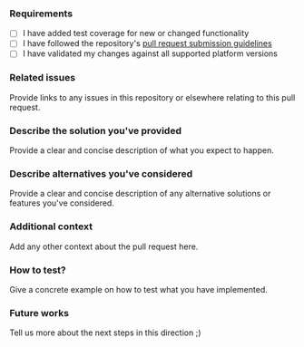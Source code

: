 ### Requirements

- [ ] I have added test coverage for new or changed functionality
- [ ] I have followed the repository's [pull request submission guidelines](../blob/master/CONTRIBUTING.md#submitting-pull-requests)
- [ ] I have validated my changes against all supported platform versions

### Related issues

Provide links to any issues in this repository or elsewhere relating to this pull request.

### Describe the solution you've provided

Provide a clear and concise description of what you expect to happen.

### Describe alternatives you've considered

Provide a clear and concise description of any alternative solutions or features you've considered.

### Additional context

Add any other context about the pull request here.

### How to test?

Give a concrete example on how to test what you have implemented.

### Future works

Tell us more about the next steps in this direction ;)
